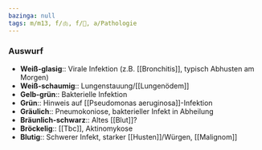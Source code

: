 ```yaml
---
bazinga: null
tags: m/m13, f/🫁, f/🦠, a/Pathologie
---
```

### Auswurf
- **Weiß-glasig**:: Virale Infektion (z.B. [[Bronchitis]], typisch Abhusten am Morgen)
- **Weiß-schaumig**:: Lungenstauung/[[Lungenödem]]
- **Gelb-grün**:: Bakterielle Infektion
- **Grün**:: Hinweis auf [[Pseudomonas aeruginosa]]-Infektion
- **Gräulich**:: Pneumokoniose, bakterieller Infekt in Abheilung
- **Bräunlich-schwarz**:: Altes [[Blut]]?
- **Bröckelig**:: [[Tbc]], Aktinomykose
- **Blutig**:: Schwerer Infekt, starker [[Husten]]/Würgen, [[Malignom]]
